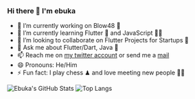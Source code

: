 ### Hi there 👋 I'm ebuka 

<!--
**Revelationjay/Revelationjay** is a ✨ _special_ ✨ repository because its `README.md` (this file) appears on your GitHub profile.
-->

- 🔭 I’m currently working on Blow48 🚦
- 🌱 I’m currently learning Flutter 🦋 and JavaScript 👨‍💻
- 👯 I’m looking to collaborate on Flutter Projects for Startups 🏢
- 💬 Ask me about Flutter/Dart, Java 🙂
- 📫 Reach me on [my twitter account](https://twitter.com/cs_onah) or send me a [mail](revelationjay02@gmail.com)
- 😄 Pronouns: He/Him
- ⚡ Fun fact: I play chess ♟ and love meeting new people 🙋‍♂️

![Ebuka's GitHub Stats](https://github-readme-stats.vercel.app/api?username=Revelationjay&count_private=true&hide=stars,issues&show_icons=true) 
![Top Langs](https://github-readme-stats.vercel.app/api/top-langs/?username=Revelationjay&layout=compact)



